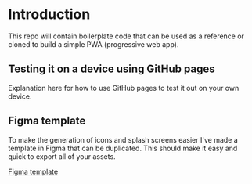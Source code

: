 # Introduction

This repo will contain boilerplate code that can be used as a reference or cloned to build a simple PWA (progressive web app).

## Testing it on a device using GitHub pages

Explanation here for how to use GitHub pages to test it out on your own device.

## Figma template

To make the generation of icons and splash screens easier I've made a template in Figma that can be duplicated. This should make it easy and quick to export all of your assets.

[Figma template](https://www.figma.com/file/CsUR5bAS6zYpmEQ9bSNfn1/PWA-icons-and-screens?node-id=0%3A1 "Figma template")

